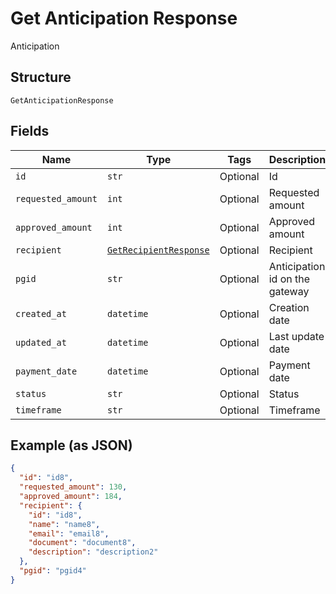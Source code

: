 
# Get Anticipation Response

Anticipation

## Structure

`GetAnticipationResponse`

## Fields

| Name | Type | Tags | Description |
|  --- | --- | --- | --- |
| `id` | `str` | Optional | Id |
| `requested_amount` | `int` | Optional | Requested amount |
| `approved_amount` | `int` | Optional | Approved amount |
| `recipient` | [`GetRecipientResponse`](../../doc/models/get-recipient-response.md) | Optional | Recipient |
| `pgid` | `str` | Optional | Anticipation id on the gateway |
| `created_at` | `datetime` | Optional | Creation date |
| `updated_at` | `datetime` | Optional | Last update date |
| `payment_date` | `datetime` | Optional | Payment date |
| `status` | `str` | Optional | Status |
| `timeframe` | `str` | Optional | Timeframe |

## Example (as JSON)

```json
{
  "id": "id8",
  "requested_amount": 130,
  "approved_amount": 184,
  "recipient": {
    "id": "id8",
    "name": "name8",
    "email": "email8",
    "document": "document8",
    "description": "description2"
  },
  "pgid": "pgid4"
}
```

